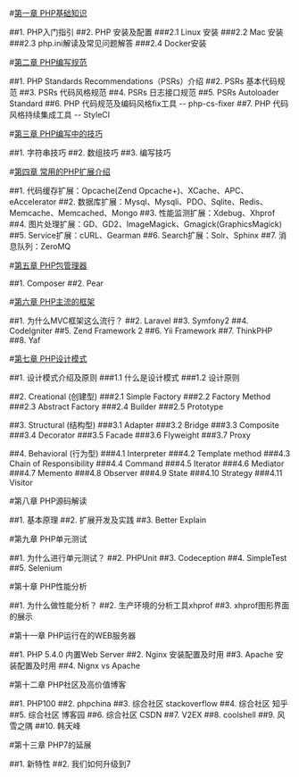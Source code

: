 #[第一章 PHP基础知识](https://github.com/liujingyu/The-road-of-my-PHP/blob/master/Book-1.md)

##1. PHP入门指引
##2. PHP 安装及配置
###2.1 Linux 安装
###2.2 Mac 安装
###2.3 php.ini解读及常见问题解答
###2.4 Docker安装


#[第二章 PHP编写规范](https://github.com/liujingyu/The-road-of-my-PHP/blob/master/Book-2.md)

##1. PHP Standards Recommendations（PSRs）介绍
##2. PSRs 基本代码规范
##3. PSRs 代码风格规范
##4. PSRs 日志接口规范
##5. PSRs Autoloader Standard
##6. PHP 代码规范及编码风格fix工具 -- php-cs-fixer
##7. PHP 代码风格持续集成工具 -- StyleCI


#[第三章 PHP编写中的技巧](https://github.com/liujingyu/The-road-of-my-PHP/blob/master/Book-3.md)

##1. 字符串技巧
##2. 数组技巧
##3. 编写技巧


#[第四章 常用的PHP扩展介绍](https://github.com/liujingyu/The-road-of-my-PHP/blob/master/Book-4.md)

##1. 代码缓存扩展：Opcache(Zend Opcache+)、XCache、APC、eAccelerator
##2. 数据库扩展：Mysql、Mysqli、PDO、Sqlite、Redis、Memcache、Memcached、Mongo
##3. 性能监测扩展：Xdebug、Xhprof
##4. 图片处理扩展：GD、GD2、ImageMagick、Gmagick(GraphicsMagick)
##5. Service扩展：cURL、Gearman
##6. Search扩展：Solr、Sphinx
##7. 消息队列：ZeroMQ


#[第五章 PHP包管理器](https://github.com/liujingyu/The-road-of-my-PHP/blob/master/Book-5.md)

##1. Composer
##2. Pear


#[第六章 PHP主流的框架](https://github.com/liujingyu/The-road-of-my-PHP/blob/master/Book-6.md)

##1. 为什么MVC框架这么流行？
##2. Laravel
##3. Symfony2
##4. CodeIgniter
##5. Zend Framework 2
##6. Yii Framework
##7. ThinkPHP
##8. Yaf


#[第七章 PHP设计模式](https://github.com/liujingyu/The-road-of-my-PHP/blob/master/Book-7.md)

##1. 设计模式介绍及原则
###1.1 什么是设计模式
###1.2 设计原则

##2. Creational (创建型)
###2.1 Simple Factory
###2.2 Factory Method
###2.3 Abstract Factory
###2.4 Builder
###2.5 Prototype

##3. Structural (结构型)
###3.1 Adapter
###3.2 Bridge
###3.3 Composite
###3.4 Decorator
###3.5 Facade
###3.6 Flyweight
###3.7 Proxy

##4. Behavioral (行为型)
###4.1 Interpreter
###4.2 Template method
###4.3 Chain of Responsibility
###4.4 Command
###4.5 Iterator
###4.6 Mediator
###4.7 Memento
###4.8 Observer
###4.9 State
###4.10 Strategy
###4.11 Visitor


#第八章 PHP源码解读

##1. 基本原理
##2. 扩展开发及实践
##3. Better Explain


#第九章 PHP单元测试

##1. 为什么进行单元测试？
##2. PHPUnit
##3. Codeception
##4. SimpleTest
##5. Selenium


#第十章 PHP性能分析

##1. 为什么做性能分析？
##2. 生产环境的分析工具xhprof
##3. xhprof图形界面的展示


#第十一章 PHP运行在的WEB服务器

##1. PHP 5.4.0 内置Web Server
##2. Nginx 安装配置及时用
##3. Apache 安装配置及时用
##4. Nignx vs Apache


#第十二章 PHP社区及高价值博客

##1. PHP100
##2. phpchina
##3. 综合社区 stackoverflow
##4. 综合社区 知乎
##5. 综合社区 博客园
##6. 综合社区 CSDN
##7. V2EX
##8. coolshell
##9. 风雪之隅
##10. 韩天峰


#第十三章 PHP7的延展

##1. 新特性
##2. 我们如何升级到7

